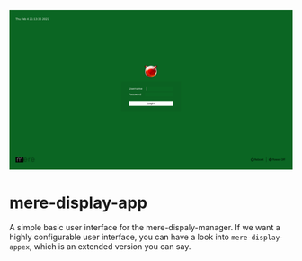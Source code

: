 ![alt text](screenshots/simple.png)

# mere-display-app

A simple basic user interface for the mere-dispaly-manager. If we want a highly configurable user interface, you can have a look into `mere-display-appex`, which is an extended version you can say. 
